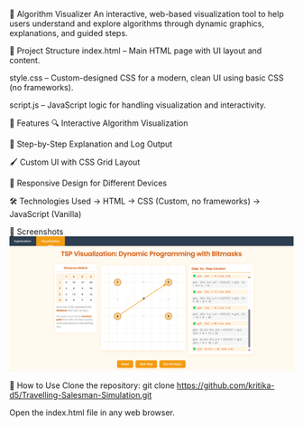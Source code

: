 🚀 Algorithm Visualizer
An interactive, web-based visualization tool to help users understand and explore algorithms through dynamic graphics, explanations, and guided steps.

📁 Project Structure
index.html – Main HTML page with UI layout and content.

style.css – Custom-designed CSS for a modern, clean UI using basic CSS (no frameworks).

script.js – JavaScript logic for handling visualization and interactivity.

🎯 Features
🔍 Interactive Algorithm Visualization

🧠 Step-by-Step Explanation and Log Output

🖌️ Custom UI with CSS Grid Layout

📱 Responsive Design for Different Devices

🛠️ Technologies Used
  -> HTML
  -> CSS (Custom, no frameworks)
  -> JavaScript (Vanilla)

📸 Screenshots
<br>
<img src="screenshots/ui-preview.png" alt="App UI Screenshot" width="600"/>

🧪 How to Use
Clone the repository:
git clone https://github.com/kritika-d5/Travelling-Salesman-Simulation.git

Open the index.html file in any web browser.
